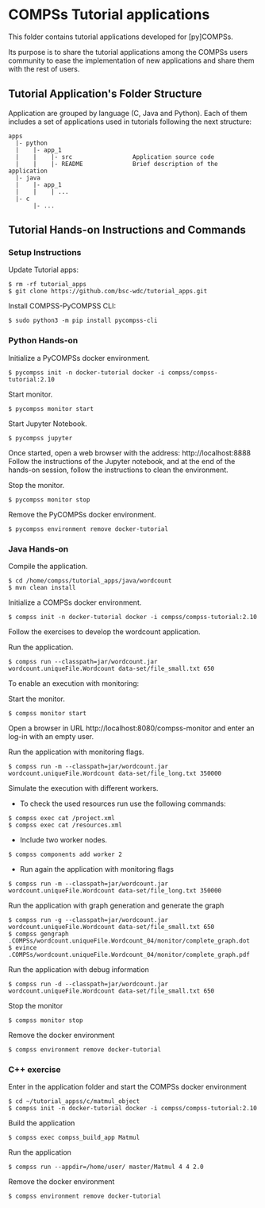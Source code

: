 # COMPSs Tutorial applications

This folder contains tutorial applications developed for [py]COMPSs.

Its purpose is to share the tutorial applications among the COMPSs users community to ease
the implementation of new applications and share them with the rest of users.


## Tutorial Application's Folder Structure

Application are grouped by language (C, Java and Python).
Each of them includes a set of applications used in tutorials following the next
structure:

```
apps
  |- python
  |    |- app_1
  |    |    |- src                 Application source code
  |    |    |- README              Brief description of the application
  |- java
  |    |- app_1
  |    |    | ...
  |- c
       |- ...
```

## Tutorial Hands-on Instructions and Commands

### Setup Instructions

Update Tutorial apps:

```
$ rm -rf tutorial_apps 
$ git clone https://github.com/bsc-wdc/tutorial_apps.git
```
Install COMPSS-PyCOMPSS CLI:

```
$ sudo python3 -m pip install pycompss-cli
```

### Python Hands-on

Initialize a PyCOMPSs docker environment.

```
$ pycompss init -n docker-tutorial docker -i compss/compss-tutorial:2.10
```

Start monitor.

```
$ pycompss monitor start
```

Start Jupyter Notebook.

```
$ pycompss jupyter
```

Once started, open a web browser with the address: http://localhost:8888
Follow the instructions of the Jupyter notebook, and at the end of the hands-on session, follow the instructions to clean the environment. 

Stop the monitor.

```
$ pycompss monitor stop
```

Remove the PyCOMPSs docker environment.

```
$ pycompss environment remove docker-tutorial 
```


### Java Hands-on 


Compile the application.

```
$ cd /home/compss/tutorial_apps/java/wordcount
$ mvn clean install
```

Initialize a COMPSs docker environment. 

```
$ compss init -n docker-tutorial docker -i compss/compss-tutorial:2.10
```

Follow the exercises to develop the wordcount application. 

Run the application.

```
$ compss run --classpath=jar/wordcount.jar wordcount.uniqueFile.Wordcount data-set/file_small.txt 650
```

To enable an execution with monitoring:

Start the monitor.

```
$ compss monitor start
```
Open a browser in URL http://localhost:8080/compss-monitor and enter an log-in with an empty user.

Run the application with monitoring flags.

```
$ compss run -m --classpath=jar/wordcount.jar wordcount.uniqueFile.Wordcount data-set/file_long.txt 350000
```

Simulate the execution with different workers.
 
- To check the used resources run use the following commands:

```
$ compss exec cat /project.xml
$ compss exec cat /resources.xml
```

- Include two worker nodes.
```
$ compss components add worker 2
```
- Run again the application with monitoring flags

```
$ compss run -m --classpath=jar/wordcount.jar wordcount.uniqueFile.Wordcount data-set/file_long.txt 350000
```

Run the application with graph generation and generate the graph  
```
$ compss run -g --classpath=jar/wordcount.jar wordcount.uniqueFile.Wordcount data-set/file_small.txt 650
$ compss gengraph .COMPSs/wordcount.uniqueFile.Wordcount_04/monitor/complete_graph.dot
$ evince .COMPSs/wordcount.uniqueFile.Wordcount_04/monitor/complete_graph.pdf
```
Run the application with debug information

```
$ compss run -d --classpath=jar/wordcount.jar wordcount.uniqueFile.Wordcount data-set/file_small.txt 650
```

Stop the monitor

```
$ compss monitor stop
```

Remove the docker environment

```
$ compss environment remove docker-tutorial
```


### C++ exercise 

Enter in the application folder and start the COMPSs docker environment

```
$ cd ~/tutorial_appss/c/matmul_object
$ compss init -n docker-tutorial docker -i compss/compss-tutorial:2.10
```
Build the application

```
$ compss exec compss_build_app Matmul
```

Run the application

```
$ compss run --appdir=/home/user/ master/Matmul 4 4 2.0
```

Remove the docker environment

```
$ compss environment remove docker-tutorial
```

